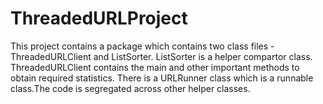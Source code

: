 ThreadedURLProject
==================
This project contains a package which contains two class files - ThreadedURLClient and ListSorter. ListSorter is a helper compartor class. 
ThreadedURLClient contains the main and other important methods to obtain required statistics. 
There is a URLRunner class which is a runnable class.The code is segregated across other helper classes.